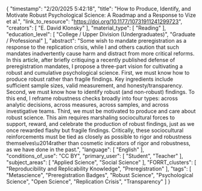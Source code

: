 {
    "timestamp": "2/20/2025 5:42:18",
    "title": "How to Produce, Identify, and Motivate Robust Psychological Science: A Roadmap and a Response to Vize et al.",
    "link_to_resource": "https://doi.org/10.1177/10731911241299723",
    "creators": [
        "E. David Klonsky"
    ],
    "material_type": [
        "Reading"
    ],
    "education_level": [
        "College / Upper Division (Undergraduates)",
        "Graduate / Professional"
    ],
    "abstract": "Some wish to mandate preregistration as a response to the replication crisis, while I and others caution that such mandates inadvertently cause harm and distract from more critical reforms. In this article, after briefly critiquing a recently published defense of preregistration mandates, I propose a three-part vision for cultivating a robust and cumulative psychological science. First, we must know how to produce robust rather than fragile findings. Key ingredients include sufficient sample sizes, valid measurement, and honesty/transparency. Second, we must know how to identify robust (and non-robust) findings. To this end, I reframe robustness checks broadly into four types: across analytic decisions, across measures, across samples, and across investigative teams. Third, we must be motivated to produce and care about robust science. This aim requires marshaling sociocultural forces to support, reward, and celebrate the production of robust findings, just as we once rewarded flashy but fragile findings. Critically, these sociocultural reinforcements must be tied as closely as possible to rigor and robustness themselves\u2014rather than cosmetic indicators of rigor and robustness, as we have done in the past.",
    "language": [
        "English"
    ],
    "conditions_of_use": "CC BY",
    "primary_user": [
        "Student",
        "Teacher"
    ],
    "subject_areas": [
        "Applied Science",
        "Social Science"
    ],
    "FORRT_clusters": [
        "Reproducibility and Replicability Knowledge",
        "Preregistration"
    ],
    "tags": [
        "Metascience",
        "Preregistration Badges",
        "Robust Science",
        "Psychological Science",
        "Open Science",
        "Replication Crisis",
        "Transparency"
    ]
}
